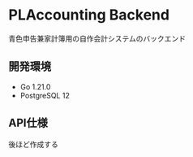 # PLAccounting Backend
青色申告兼家計簿用の自作会計システムのバックエンド

## 開発環境
- Go 1.21.0
- PostgreSQL 12

## API仕様
後ほど作成する